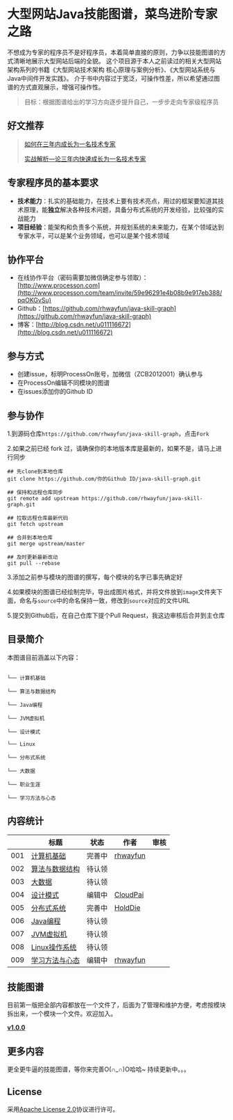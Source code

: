 # 大型网站Java技能图谱，菜鸟进阶专家之路
不想成为专家的程序员不是好程序员，本着简单直接的原则，力争以技能图谱的方式清晰地展示大型网站后端的全貌。
这个项目源于本人之前读过的相关大型网站架构系列的书籍《大型网站技术架构 核心原理与案例分析》、《大型网站系统与Java中间件开发实践》。
介于书中内容过于宽泛，可操作性差，所以希望通过图谱的方式直观展示，增强可操作性。

> 目标：根据图谱给出的学习方向逐步提升自己，一步步走向专家级程序员

## 好文推荐
> [如何在三年内成长为一名技术专家](http://ifeve.com/%E3%80%8A%E9%98%BF%E9%87%8C%E6%84%9F%E6%82%9F%E3%80%8B%E5%A6%82%E4%BD%95%E5%9C%A8%E4%B8%89%E5%B9%B4%E5%86%85%E6%88%90%E9%95%BF%E4%B8%BA%E4%B8%80%E5%90%8D%E6%8A%80%E6%9C%AF%E4%B8%93%E5%AE%B6/)
> 
> [实战解析—论三年内快速成长为一名技术专家](http://ifeve.com/%E5%AE%9E%E6%88%98%E8%A7%A3%E6%9E%90-%E8%AE%BA%E4%B8%89%E5%B9%B4%E5%86%85%E5%BF%AB%E9%80%9F%E6%88%90%E9%95%BF%E4%B8%BA%E4%B8%80%E5%90%8D%E6%8A%80%E6%9C%AF%E4%B8%93%E5%AE%B6/)

## 专家程序员的基本要求

* **技术能力**：扎实的基础能力，在技术上要有技术亮点，用过的框架要知道其技术原理，能**独立**解决各种技术问题，具备分布式系统的开发经验，比较强的实战能力
* **项目经验**：能架构和负责多个系统，并规划系统的未来能力，在某个领域达到专家水平，可以是某个业务领域，也可以是某个技术领域

## 协作平台

* 在线协作平台（密码需要加微信确定参与领取）：[http://www.processon.com](http://www.processon.com/team/invite/59e96291e4b08b9e917eb388/pqOKGvSu)
* Github：[https://github.com/rhwayfun/java-skill-graph](https://github.com/rhwayfun/java-skill-graph)
* 博客：[http://blog.csdn.net/u011116672](http://blog.csdn.net/u011116672)

## 参与方式

* 创建issue，标明ProcessOn账号，加微信（ZCB2012001）确认参与
* 在ProcessOn编辑不同模块的图谱
* 在issues添加你的Github ID

## 参与协作

1.到源码仓库`https://github.com/rhwayfun/java-skill-graph`，点击`Fork`

2.如果之前已经 fork 过，请确保你的本地版本库是最新的，如果不是，请马上进行同步

```shell
## 先clone到本地仓库
git clone https://github.com/你的Github ID/java-skill-graph.git

## 保持和远程仓库同步
git remote add upstream https://github.com/rhwayfun/java-skill-graph.git

## 拉取远程仓库最新代码
git fetch upstream

## 合并到本地仓库
git merge upstream/master

## 及时更新最新改动
git pull --rebase
```

3.添加之前参与模块的图谱的撰写，每个模块的名字已事先确定好

4.如果模块的图谱已经绘制完毕，导出成图片格式，并将文件放到`image`文件夹下面，命名与`source`中的命名保持一致，修改到`source`对应的文件URL

5.提交到Github后，在自己仓库下提个Pull Request，我这边审核后合并到主仓库

## 目录简介

本图谱目前涵盖以下内容：

``` 

└── 计算机基础

└── 算法与数据结构

└── Java编程

└── JVM虚拟机

└── 设计模式

└── Linux

└── 分布式系统

└── 大数据

└── 职业生涯

└── 学习方法与心态

```

## 内容统计

|      | 标题                                       | 状态   | 作者                                       | 审核                                       |
| ---- | ---------------------------------------- | ---- | ---------------------------------------- | ---------------------------------------- |
| 001 | [计算机基础](./source/computer-basics.md) |  完善中    |  [rhwayfun](https://github.com/rhwayfun) |  |
| 002 | [算法与数据结构](./source/algorithm-data-structure.md) |  待认领    |  |  |
| 003 | [大数据](./source/bigdata.md) |  待认领    |  |  |
| 004 | [设计模式](./source/design-patterns.md) |  编辑中    | [CloudPai](https://github.com/CloudPai) |  |
| 005 | [分布式系统](./source/distributed-system.md) |  完善中    | [HoldDie](https://github.com/HoldDie) |  |
| 006 | [Java编程](./source/java-programming.md) |  待认领    |  |  |
| 007 | [JVM虚拟机](./source/jvm.md) |  待认领    |  |  |
| 008 | [Linux操作系统](./source/linux.md) |  待认领    |  |  |
| 009 | [学习方法与心态](./source/study-method-mentality.md) |  编辑中    | [rhwayfun](https://github.com/rhwayfun) |  |



## 技能图谱
目前第一版把全部内容都放在一个文件了，后面为了管理和维护方便，考虑按模块拆出来，一个模块一个文件。欢迎加入。

**[v1.0.0](graph.md)**

## 更多内容
更全更牛逼的技能图谱，等你来完善O(∩_∩)O哈哈~
持续更新中。。。

## License

采用[Apache License 2.0](http://www.apache.org/licenses/LICENSE-2.0)协议进行许可。

